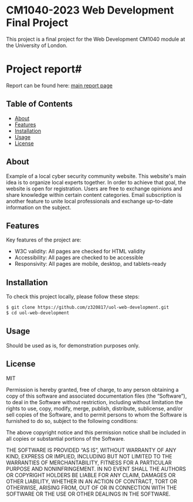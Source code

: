 # CM1040-2023 Web Development Final Project

This project is a final project for the Web Development CM1040 module at the University of London.

# Project report#
Report can be found here: [main report page](https://github.com/z320817/uol-web-development/blob/main/report/index.html)

## Table of Contents

- [About](#about)
- [Features](#features)
- [Installation](#installation)
- [Usage](#usage)
- [License](#license)

## About

Example of a local cyber security community website. This website's main idea is to organize local experts together.
In order to achieve that goal, the website is open for registration. Users are free to exchange opinions and share knowledge within certain content categories. Email subscription is another feature to unite local professionals and exchange up-to-date information on the subject.

## Features

Key features of the project are:

- W3C validity: All pages are checked for HTML validity
- Accessibility: All pages are checked to be accessible
- Responsivity: All pages are mobile, desktop, and tablets-ready

## Installation

To check this project locally, please follow these steps:

```bash
$ git clone https://github.com/z320817/uol-web-development.git
$ cd uol-web-development
```

## Usage

Should be used as is, for demonstration purposes only.

## License

MIT

Permission is hereby granted, free of charge, to any person obtaining a copy of this software and associated documentation files (the “Software”), to deal in the Software without restriction, including without limitation the rights to use, copy, modify, merge, publish, distribute, sublicense, and/or sell copies of the Software, and to permit persons to whom the Software is furnished to do so, subject to the following conditions:

The above copyright notice and this permission notice shall be included in all copies or substantial portions of the Software.

THE SOFTWARE IS PROVIDED “AS IS”, WITHOUT WARRANTY OF ANY KIND, EXPRESS OR IMPLIED, INCLUDING BUT NOT LIMITED TO THE WARRANTIES OF MERCHANTABILITY, FITNESS FOR A PARTICULAR PURPOSE AND NONINFRINGEMENT. IN NO EVENT SHALL THE AUTHORS OR COPYRIGHT HOLDERS BE LIABLE FOR ANY CLAIM, DAMAGES OR OTHER LIABILITY, WHETHER IN AN ACTION OF CONTRACT, TORT OR OTHERWISE, ARISING FROM, OUT OF OR IN CONNECTION WITH THE SOFTWARE OR THE USE OR OTHER DEALINGS IN THE SOFTWARE.